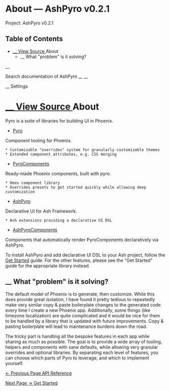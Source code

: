 # About — AshPyro v0.2.1

Project: AshPyro v0.2.1

## Table of Contents

- [ __ View Source ](external_link) About
  - __ What "problem" is it solving?

__

Search documentation of AshPyro __ __

__ Settings

#  [ __ View Source ](external_link) About

Pyro is a suite of libraries for building UI in Phoenix.

  * [Pyro](external_link)

Component tooling for Phoenix.

    * Customizable "overrides" system for granularly customizable themes
    * Extended component attributes, e.g. CSS merging
  * [PyroComponents](external_link)

Ready-made Phoenix components, built with pyro.

    * Heex component library
    * Overrides presets to get started quickly while allowing deep customization
  * [AshPyro](external_link)

Declarative UI for Ash Framework.

    * Ash extensions providing a declarative UI DSL
  * [AshPyroComponents](external_link)

Components that automatically render PyroComponents declaratively via AshPyro.




To install AshPyro and add declarative UI DSL to your Ash project, follow the [Get Started](external_link) guide. For the other features, please see the "Get Started" guide for the appropriate library instead.

##  __ What "problem" is it solving?

The default model of Phoenix is to generate, then customize. While this does provide great isolation, I have found it pretty tedious to repeatedly make very similar copy & paste boilerplate changes to the generated code every time I create a new Phoenix app. Additionally, some things (like timezone localization) are quite complicated and it would be nice for them to be handled by a library that is updated with future improvements. Copy & pasting boilerplate will lead to maintenance burdens down the road.

The tricky part is handling all the bespoke features in each app while sharing as much as possible. The goal is to provide a wide array of tooling, helpers and components with sane defaults, while allowing very granular overrides and optional libraries. By separating each level of features, you can choose which parts of Pyro to leverage, and which to implement yourself.

[ ← Previous Page  API Reference  ](external_link)

[ Next Page →  Get Started  ](external_link)
